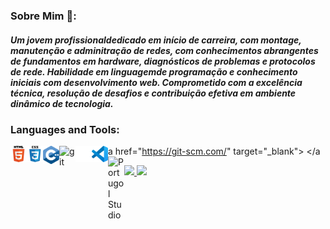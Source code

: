 ### Sobre Mim 🐧: 

##### Um jovem profissionaldedicado em início de carreira, com montage, manutenção e adminitração de redes, com conhecimentos abrangentes de fundamentos em hardware, diagnósticos de problemas e protocolos de rede. Habilidade em linguagemde programação e conhecimento iniciais com desenvolvimento web. Comprometido com a excelência técnica, resolução de desafios e contribuição efetiva em ambiente dinâmico de tecnologia.



### Languages and Tools:


<a href="https://www.w3.org/html/" target="_blank"><img align="left" alt="HTML5" width="26px" src="https://raw.githubusercontent.com/github/explore/80688e429a7d4ef2fca1e82350fe8e3517d3494d/topics/html/html.png" /></a>
<a href="https://www.w3schools.com/css/" target="_blank"><img align="left" alt="CSS3" width="26px" src="https://raw.githubusercontent.com/github/explore/80688e429a7d4ef2fca1e82350fe8e3517d3494d/topics/css/css.png" /></a>
<a href="https://www.w3schools.com/cpp/" target="_blank"> <img align="left" alt="C++" width="26px" src="https://github.com/Aakarsh-B/trying-repos/blob/master/c++.png"/> </a>
a href="https://git-scm.com/" target="_blank"> <img align="left" alt="git" width="26px" src="https://www.vectorlogo.zone/logos/git-scm/git-scm-icon.svg"/> </a
<img align="left" alt="GitHub" width="26px" src="https://github.com/Aakarsh-B/trying-repos/blob/master/github.svg" />
<img align="left" alt="Visual Studio Code" width="26px" src="https://raw.githubusercontent.com/github/explore/80688e429a7d4ef2fca1e82350fe8e3517d3494d/topics/visual-studio-code/visual-studio-code.png" />
<img align="left" alt="Portugol Studio" width="26px" src="https://dgadelha.github.io/Portugol-Webstudio/favicon.ico" />
<br />

<div>
<a href="https://github.com/GabrielGomesSantos">
<img height="180em" src="https://github-readme-stats.vercel.app/api/top-langs/?username=GabrielGomesSantos&layout=compact&langs_count=7&theme=dracula"/>
<img height="180em" src="https://github-readme-stats.vercel.app/api?username=GabrielGomesSantos&show_icons=true&theme=dracula&include_all_commits=true&count_private=true"/>
</div>

